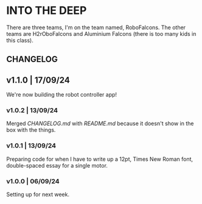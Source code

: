 # INTO THE DEEP

There are three teams, I'm on the team named, RoboFalcons.
The other teams are H2rOboFalcons and Aluminium Falcons (there is too many kids in this class).

## CHANGELOG

## v1.1.0 | 17/09/24

We're now building the robot controller app!

### v1.0.2 | 13/09/24

Merged *CHANGELOG.md* with *README.md* because it doesn't show in the box with the things.

### v1.0.1 | 13/09/24

Preparing code for when I have to write up a 12pt, Times New Roman font, double-spaced essay for a single motor.

### v1.0.0 | 06/09/24

Setting up for next week.
